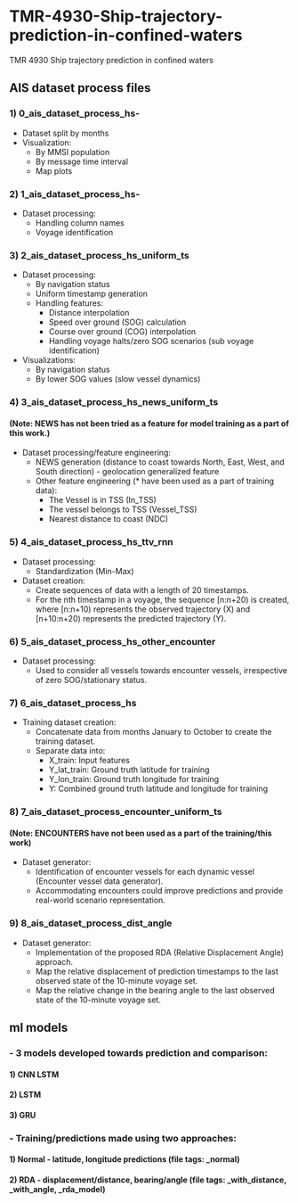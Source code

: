 # TMR-4930-Ship-trajectory-prediction-in-confined-waters
TMR 4930 Ship trajectory prediction in confined waters
## AIS dataset process files

### 1) 0_ais_dataset_process_hs- 
- Dataset split by months
- Visualization:
  - By MMSI population
  - By message time interval
  - Map plots

### 2) 1_ais_dataset_process_hs-
- Dataset processing:
  - Handling column names
  - Voyage identification

### 3) 2_ais_dataset_process_hs_uniform_ts
- Dataset processing:
  - By navigation status
  - Uniform timestamp generation
  - Handling features:
    - Distance interpolation
    - Speed over ground (SOG) calculation
    - Course over ground (COG) interpolation
    - Handling voyage halts/zero SOG scenarios (sub voyage identification)
- Visualizations:
  - By navigation status
  - By lower SOG values (slow vessel dynamics)
 
### 4) 3_ais_dataset_process_hs_news_uniform_ts
#### (Note: NEWS has not been tried as a feature for model training as a part of this work.)
- Dataset processing/feature engineering:
  - NEWS generation (distance to coast towards North, East, West, and South direction) - geolocation generalized feature
  - Other feature engineering (* have been used as a part of training data):
    - The Vessel is in TSS (In_TSS)
    - The vessel belongs to TSS (Vessel_TSS)
    - Nearest distance to coast (NDC)
   
### 5) 4_ais_dataset_process_hs_ttv_rnn
- Dataset processing:
  - Standardization (Min-Max)
- Dataset creation:
  - Create sequences of data with a length of 20 timestamps.
  - For the nth timestamp in a voyage, the sequence [n:n+20) is created, where [n:n+10) represents the observed trajectory (X) and [n+10:n+20) represents the predicted trajectory (Y).

### 6) 5_ais_dataset_process_hs_other_encounter
- Dataset processing:
  - Used to consider all vessels towards encounter vessels, irrespective of zero SOG/stationary status.

### 7) 6_ais_dataset_process_hs
- Training dataset creation:
  - Concatenate data from months January to October to create the training dataset.
  - Separate data into:
    - X_train: Input features
    - Y_lat_train: Ground truth latitude for training
    - Y_lon_train: Ground truth longitude for training
    - Y: Combined ground truth latitude and longitude for training

### 8) 7_ais_dataset_process_encounter_uniform_ts
#### (Note: ENCOUNTERS have not been used as a part of the training/this work)
- Dataset generator:
  - Identification of encounter vessels for each dynamic vessel (Encounter vessel data generator).
  - Accommodating encounters could improve predictions and provide real-world scenario representation.

### 9) 8_ais_dataset_process_dist_angle
- Dataset generator:
  - Implementation of the proposed RDA (Relative Displacement Angle) approach.
  - Map the relative displacement of prediction timestamps to the last observed state of the 10-minute voyage set.
  - Map the relative change in the bearing angle to the last observed state of the 10-minute voyage set.


## ml models 

### - 3 models developed towards prediction and comparison:
#### 1) CNN LSTM
#### 2) LSTM
#### 3) GRU

### - Training/predictions made using two approaches:
#### 1) Normal - latitude, longitude predictions (file tags: _normal)
#### 2) RDA - displacement/distance, bearing/angle (file tags: _with_distance, _with_angle, _rda_model)
